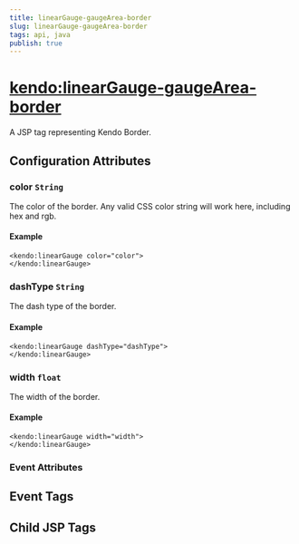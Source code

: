 ```yaml
---
title: linearGauge-gaugeArea-border
slug: linearGauge-gaugeArea-border
tags: api, java
publish: true
---
```


# <kendo:linearGauge-gaugeArea-border>
A JSP tag representing Kendo Border.

## Configuration Attributes


### color `String`

The color of the border. Any valid CSS color string will work here, including hex and rgb.

#### Example
    <kendo:linearGauge color="color">
    </kendo:linearGauge>



### dashType `String`

The dash type of the border.

#### Example
    <kendo:linearGauge dashType="dashType">
    </kendo:linearGauge>



### width `float`

The width of the border.

#### Example
    <kendo:linearGauge width="width">
    </kendo:linearGauge>



### Event Attributes

## Event Tags


## Child JSP Tags

